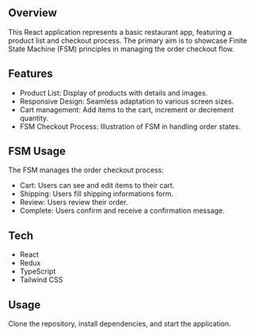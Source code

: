 ## Overview
This React application represents a basic restaurant app, featuring a product list and checkout process. The primary aim is to showcase Finite State Machine (FSM) principles in managing the order checkout flow.

## Features
- Product List: Display of products with details and images.
- Responsive Design: Seamless adaptation to various screen sizes.
- Cart management: Add items to the cart, increment or decrement quantity.
- FSM Checkout Process: Illustration of FSM in handling order states.

## FSM Usage
The FSM manages the order checkout process:

- Cart: Users can see and edit items to their cart.
- Shipping: Users fill shipping informations form.
- Review: Users review their order.
- Complete: Users confirm and receive a confirmation message.

## Tech
- React
- Redux
- TypeScript
- Tailwind CSS

## Usage
Clone the repository, install dependencies, and start the application.